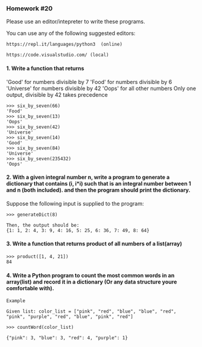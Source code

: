 ### Homework #20

Please use an editor/intepreter to write these programs.

You can use any of the following suggested editors:

```
https://repl.it/languages/python3  (online)

https://code.visualstudio.com/ (local)
```


#### 1. Write a function that returns 

'Good' for numbers divisible by 7
'Food' for numbers divisible by 6
'Universe' for numbers divisible by 42
'Oops' for all other numbers
Only one output, divisible by 42 takes precedence

```
>>> six_by_seven(66)
'Food'
>>> six_by_seven(13)
'Oops'
>>> six_by_seven(42)
'Universe'
>>> six_by_seven(14)
'Good'
>>> six_by_seven(84)
'Universe'
>>> six_by_seven(235432)
'Oops'
```

#### 2. With a given integral number n, write a program to generate a dictionary that contains (i, i*i) such that is an integral number between 1 and n (both included). and then the program should print the dictionary.
Suppose the following input is supplied to the program:

```
>>> generateDict(8)

Then, the output should be:
{1: 1, 2: 4, 3: 9, 4: 16, 5: 25, 6: 36, 7: 49, 8: 64}
```

#### 3. Write a function that returns product of all numbers of a list(array)
```
>>> product([1, 4, 21])
84
```

#### 4. Write a Python program to count the most common words in an array(list) and record it in a dictionary (Or any data structure youre comfortable with).

```
Example

Given list: color_list = ["pink", "red", "blue", "blue", "red", "pink", "purple", "red", "blue", "pink", "red"]

>>> countWord(color_list)

{"pink": 3, "blue": 3, "red": 4, "purple": 1}
```

